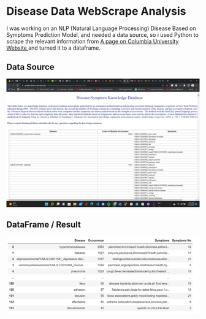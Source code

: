 # Disease Data WebScrape Analysis
 
I was working on an NLP (Natural Language Processing) Disease Based on Symptoms Prediction Model, and needed a data source, so i used Python to scrape the relevant information from [A page on Columbia University Website ](https://people.dbmi.columbia.edu/~friedma/Projects/DiseaseSymptomKB/index.html) and turned it to a dataframe.




## Data Source
![webimg](./images/web.png)


## DataFrame / Result

![dataimg](./images/data.png)
